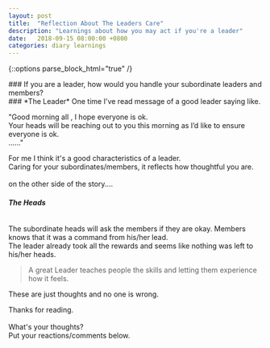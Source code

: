 ```yaml
---
layout: post
title:  "Reflection About The Leaders Care"
description: "Learnings about how you may act if you're a leader"
date:   2018-09-15 08:00:00 +0800
categories: diary learnings
---
```


{::options parse_block_html="true" /}



<div class="flow-text">
### If you are a leader, how would you handle your subordinate leaders and members?  
<br>
### *The Leader*
One time I've read message of a good leader saying  like.  

"Good morning all , I hope everyone is ok.  
Your heads will be reaching out to you this morning as I’d like to ensure everyone is ok.  
......"  
  
For me I think it's a good characteristics of a leader.  
Caring for your subordinates/members, it reflects how thoughtful you are.  
  <br>
on the other side of the story....  

#### *The Heads*  
  <br>
The subordinate heads will ask the members if they are okay.  
Members knows that it was a command from his/her lead.  
<br>
The leader already took all the rewards and seems like nothing was left to his/her heads.  
 
 <br>

>A great Leader  teaches people the skills and letting them experience how it feels.


These are just thoughts and no one is wrong.  

Thanks for reading.  
<br>
What's your thoughts?  
Put your reactions/comments below.  

</div>
